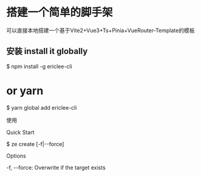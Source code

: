 # 搭建一个简单的脚手架

可以直接本地搭建一个基于Vite2+Vue3+Ts+Pinia+VueRouter-Template的模板

## 安装 install it globally

$ npm install -g ericlee-cli

# or yarn
$ yarn global add ericlee-cli

使用

Quick Start

$ ze create <name> [-f|--force]

Options

-f, --force: Overwrite if the target exists